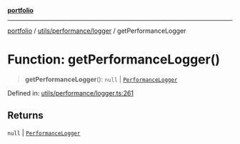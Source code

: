 [**portfolio**](../../../../README.md)

***

[portfolio](../../../../modules.md) / [utils/performance/logger](../README.md) / getPerformanceLogger

# Function: getPerformanceLogger()

> **getPerformanceLogger**(): `null` \| [`PerformanceLogger`](../classes/PerformanceLogger.md)

Defined in: [utils/performance/logger.ts:261](https://github.com/tnorlund/Portfolio/blob/d57b13a26fc3fa469bb6cf72a10f558f0cee3e8b/portfolio/utils/performance/logger.ts#L261)

## Returns

`null` \| [`PerformanceLogger`](../classes/PerformanceLogger.md)
